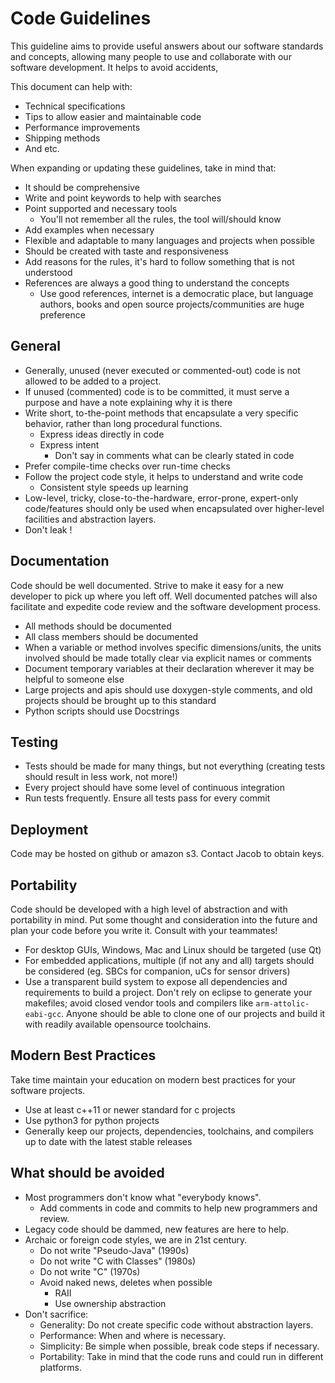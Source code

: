 # Code Guidelines

This guideline aims to provide useful answers about our software standards and concepts, allowing many people to use and collaborate with our software development. It helps to avoid accidents,

This document can help with:
- Technical specifications
- Tips to allow easier and maintainable code
- Performance improvements
- Shipping methods
- And etc.

When expanding or updating these guidelines, take in mind that:
- It should be comprehensive
- Write and point keywords to help with searches
- Point supported and necessary tools
  - You'll not remember all the rules, the tool will/should know
- Add examples when necessary
- Flexible and adaptable to many languages and projects when possible
- Should be created with taste and responsiveness
- Add reasons for the rules, it's hard to follow something that is not understood
- References are always a good thing to understand the concepts
  - Use good references, internet is a democratic place, but language authors, books and open source projects/communities are huge preference

## General

- Generally, unused (never executed or commented-out) code is not allowed to be added to a project.
- If unused (commented) code is to be committed, it must serve a purpose and have a note explaining why it is there
- Write short, to-the-point methods that encapsulate a very specific behavior, rather than long procedural functions.
  - Express ideas directly in code
  - Express intent
    - Don't say in comments what can be clearly stated in code
- Prefer compile-time checks over run-time checks
- Follow the project code style, it helps to understand and write code
  - Consistent style speeds up learning
- Low-level, tricky, close-to-the-hardware, error-prone, expert-only code/features should only be used when encapsulated over higher-level facilities and abstraction layers.
- Don't leak !

## Documentation

Code should be well documented. Strive to make it easy for a new developer to pick up where you left off. Well documented patches will also facilitate and expedite code review and the software development process.

- All methods should be documented
- All class members should be documented
- When a variable or method involves specific dimensions/units, the units involved should be made totally clear via explicit names or comments
- Document temporary variables at their declaration wherever it may be helpful to someone else
- Large projects and apis should use doxygen-style comments, and old projects should be brought up to this standard
- Python scripts should use Docstrings

## Testing

- Tests should be made for many things, but not everything (creating tests should result in less work, not more!)
- Every project should have some level of continuous integration
- Run tests frequently. Ensure all tests pass for every commit

## Deployment

Code may be hosted on github or amazon s3. Contact Jacob to obtain keys.

## Portability

Code should be developed with a high level of abstraction and with portability in mind. Put some thought and consideration into the future and plan your code before you write it. Consult with your teammates!

- For desktop GUIs, Windows, Mac and Linux should be targeted (use Qt)
- For embedded applications, multiple (if not any and all) targets should be considered (eg. SBCs for companion, uCs for sensor drivers)
- Use a transparent build system to expose all dependencies and requirements to build a project. Don't rely on eclipse to generate your makefiles; avoid closed vendor tools and compilers like `arm-attolic-eabi-gcc`. Anyone should be able to clone one of our projects and build it with readily available opensource toolchains.

## Modern Best Practices

Take time maintain your education on modern best practices for your software projects.

- Use at least c++11 or newer standard for c projects
- Use python3 for python projects
- Generally keep our projects, dependencies, toolchains, and compilers up to date with the latest stable releases

## What should be avoided
- Most programmers don't know what "everybody knows".
  - Add comments in code and commits to help new programmers and review.
- Legacy code should be dammed, new features are here to help.
- Archaic or foreign code styles, we are in 21st century.
  - Do not write "Pseudo-Java" (1990s)
  - Do not write "C with Classes" (1980s)
  - Do not write "C" (1970s)
  - Avoid naked news, deletes when possible
    - RAII
    - Use ownership abstraction
- Don't sacrifice:
  - Generality: Do not create specific code without abstraction layers.
  - Performance: When and where is necessary.
  - Simplicity: Be simple when possible, break code steps if necessary.
  - Portability: Take in mind that the code runs and could run in different platforms.
